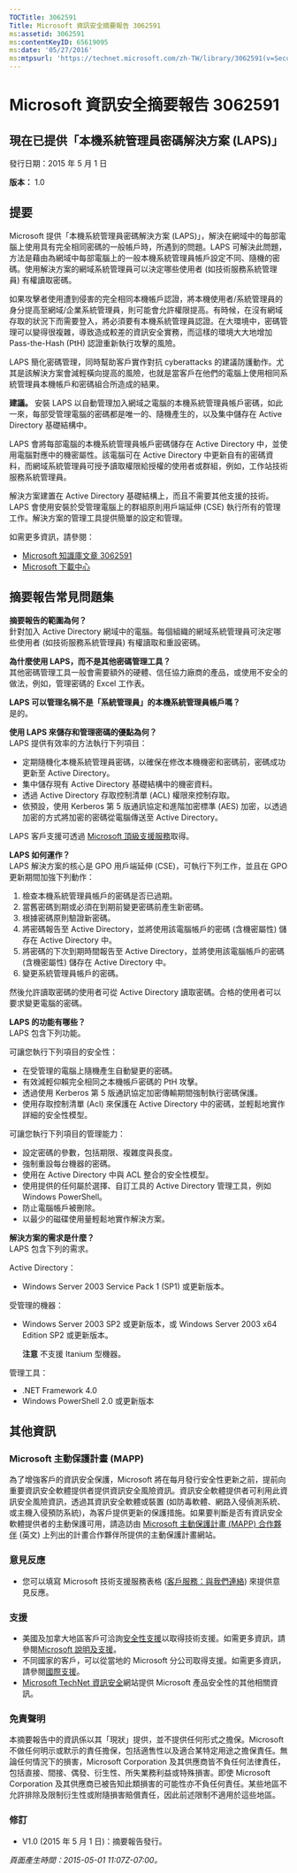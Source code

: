 ```yaml
---
TOCTitle: 3062591
Title: Microsoft 資訊安全摘要報告 3062591
ms:assetid: 3062591
ms:contentKeyID: 65619095
ms:date: '05/27/2016'
ms:mtpsurl: 'https://technet.microsoft.com/zh-TW/library/3062591(v=Security.10)'
---
```


Microsoft 資訊安全摘要報告 3062591
==================================

現在已提供「本機系統管理員密碼解決方案 (LAPS)」
-----------------------------------------------

發行日期：2015 年 5 月 1 日

**版本：**  1.0

提要
----

<span id="sectionToggle0"></span>
Microsoft 提供「本機系統管理員密碼解決方案 (LAPS)」，解決在網域中的每部電腦上使用具有完全相同密碼的一般帳戶時，所遇到的問題。LAPS 可解決此問題，方法是藉由為網域中每部電腦上的一般本機系統管理員帳戶設定不同、隨機的密碼。使用解決方案的網域系統管理員可以決定哪些使用者 (如技術服務系統管理員) 有權讀取密碼。

如果攻擊者使用遭到侵害的完全相同本機帳戶認證，將本機使用者/系統管理員的身分提高至網域/企業系統管理員，則可能會允許權限提高。有時候，在沒有網域存取的狀況下而需要登入，將必須要有本機系統管理員認證。在大環境中，密碼管理可以變得很複雜，導致造成較差的資訊安全實務，而這樣的環境大大地增加 Pass-the-Hash (PtH) 認證重新執行攻擊的風險。

LAPS 簡化密碼管理，同時幫助客戶實作對抗 cyberattacks 的建議防護動作。尤其是該解決方案會減輕橫向提高的風險，也就是當客戶在他們的電腦上使用相同系統管理員本機帳戶和密碼組合所造成的結果。

**建議。** 安裝 LAPS 以自動管理加入網域之電腦的本機系統管理員帳戶密碼，如此一來，每部受管理電腦的密碼都是唯一的、隨機產生的，以及集中儲存在 Active Directory 基礎結構中。

LAPS 會將每部電腦的本機系統管理員帳戶密碼儲存在 Active Directory 中，並使用電腦對應中的機密屬性。該電腦可在 Active Directory 中更新自有的密碼資料，而網域系統管理員可授予讀取權限給授權的使用者或群組，例如，工作站技術服務系統管理員。

解決方案建置在 Active Directory 基礎結構上，而且不需要其他支援的技術。LAPS 會使用安裝於受管理電腦上的群組原則用戶端延伸 (CSE) 執行所有的管理工作。解決方案的管理工具提供簡單的設定和管理。

如需更多資訊，請參閱：

-   [Microsoft 知識庫文章 3062591](https://support.microsoft.com/zh-tw/kb/3062591)
-   [Microsoft 下載中心](https://www.microsoft.com/download/details.aspx?familyid=6e424d9b-e6dd-41c8-8523-6818fc2f07ec)

摘要報告常見問題集
------------------

<span id="sectionToggle1"></span>
**摘要報告的範圍為何？**  
針對加入 Active Directory 網域中的電腦。每個組織的網域系統管理員可決定哪些使用者 (如技術服務系統管理員) 有權讀取和重設密碼。

**為什麼使用 LAPS，而不是其他密碼管理工具？**  
其他密碼管理工具一般會需要額外的硬體、信任協力廠商的產品，或使用不安全的做法，例如，管理密碼的 Excel 工作表。

**LAPS 可以管理名稱不是「系統管理員」的本機系統管理員帳戶嗎？**  
是的。

**使用 LAPS 來儲存和管理密碼的優點為何？**  
LAPS 提供有效率的方法執行下列項目：

-   定期隨機化本機系統管理員密碼，以確保在修改本機機密和密碼前，密碼成功更新至 Active Directory。
-   集中儲存現有 Active Directory 基礎結構中的機密資料。
-   透過 Active Directory 存取控制清單 (ACL) 權限來控制存取。
-   依預設，使用 Kerberos 第 5 版通訊協定和進階加密標準 (AES) 加密，以透過加密的方式將加密的密碼從電腦傳送至 Active Directory。

LAPS 客戶支援可透過 [Microsoft 頂級支援服務](https://www.microsoft.com/en-us/microsoftservices/support.aspx)取得。

**LAPS 如何運作？**  
LAPS 解決方案的核心是 GPO 用戶端延伸 (CSE)，可執行下列工作，並且在 GPO 更新期間加強下列動作：

1.  檢查本機系統管理員帳戶的密碼是否已過期。
2.  當舊密碼到期或必須在到期前變更密碼前產生新密碼。
3.  根據密碼原則驗證新密碼。
4.  將密碼報告至 Active Directory，並將使用該電腦帳戶的密碼 (含機密屬性) 儲存在 Active Directory 中。
5.  將密碼的下次到期時間報告至 Active Directory，並將使用該電腦帳戶的密碼 (含機密屬性) 儲存在 Active Directory 中。
6.  變更系統管理員帳戶的密碼。

然後允許讀取密碼的使用者可從 Active Directory 讀取密碼。合格的使用者可以要求變更電腦的密碼。

**LAPS 的功能有哪些？**  
LAPS 包含下列功能。

可讓您執行下列項目的安全性：

-   在受管理的電腦上隨機產生自動變更的密碼。
-   有效減輕仰賴完全相同之本機帳戶密碼的 PtH 攻擊。
-   透過使用 Kerberos 第 5 版通訊協定加密傳輸期間強制執行密碼保護。
-   使用存取控制清單 (Acl) 來保護在 Active Directory 中的密碼，並輕鬆地實作詳細的安全性模型。

可讓您執行下列項目的管理能力：

-   設定密碼的參數，包括期限、複雜度與長度。
-   強制重設每台機器的密碼。
-   使用在 Active Directory 中與 ACL 整合的安全性模型。
-   使用提供的任何屬於選擇、自訂工具的 Active Directory 管理工具，例如 Windows PowerShell。
-   防止電腦帳戶被刪除。
-   以最少的磁碟使用量輕鬆地實作解決方案。

**解決方案的需求是什麼？**  
LAPS 包含下列的需求。

Active Directory：

-   Windows Server 2003 Service Pack 1 (SP1) 或更新版本。

受管理的機器：

-   Windows Server 2003 SP2 或更新版本，或 Windows Server 2003 x64 Edition SP2 或更新版本。

    **注意** 不支援 Itanium 型機器。

管理工具：

-   .NET Framework 4.0
-   Windows PowerShell 2.0 或更新版本

其他資訊
--------

<span id="sectionToggle2"></span>
### Microsoft 主動保護計畫 (MAPP)

為了增強客戶的資訊安全保護，Microsoft 將在每月發行安全性更新之前，提前向重要資訊安全軟體提供者提供資訊安全風險資訊。資訊安全軟體提供者可利用此資訊安全風險資訊，透過其資訊安全軟體或裝置 (如防毒軟體、網路入侵偵測系統、或主機入侵預防系統)，為客戶提供更新的保護措施。如果要判斷是否有資訊安全軟體提供者的主動保護可用，請造訪由 [Microsoft 主動保護計畫 (MAPP) 合作夥伴](https://technet.microsoft.com/zh-tw/security/dn467918) (英文) 上列出的計畫合作夥伴所提供的主動保護計畫網站。

### 意見反應

-   您可以填寫 Microsoft 技術支援服務表格 ([客戶服務：與我們連絡](https://support.microsoft.com/zh-tw/kb/?scid=sw;en;1257&amp;showpage=1&amp;ws=technet&amp;sd=tech)) 來提供意見反應。

### 支援

-   美國及加拿大地區客戶可洽詢[安全性支援](https://support.microsoft.com/zh-tw/gp/gp_security_main)以取得技術支援。如需更多資訊，請參閱[Microsoft 說明及支援](https://support.microsoft.com/?ln=zh-tw)。
-   不同國家的客戶，可以從當地的 Microsoft 分公司取得支援。如需更多資訊，請參閱[國際支援](https://go.microsoft.com/fwlink/?linkid=21155)。
-   [Microsoft TechNet 資訊安全](https://technet.microsoft.com/zh-tw/security/default.aspx)網站提供 Microsoft 產品安全性的其他相關資訊。

### 免責聲明

本摘要報告中的資訊係以其「現狀」提供，並不提供任何形式之擔保。Microsoft 不做任何明示或默示的責任擔保，包括適售性以及適合某特定用途之擔保責任。無論任何情況下的損害，Microsoft Corporation 及其供應商皆不負任何法律責任，包括直接、間接、偶發、衍生性、所失業務利益或特殊損害。即使 Microsoft Corporation 及其供應商已被告知此類損害的可能性亦不負任何責任。某些地區不允許排除及限制衍生性或附隨損害賠償責任，因此前述限制不適用於這些地區。

### 修訂

-   V1.0 (2015 年 5 月 1 日)：摘要報告發行。

*頁面產生時間：2015-05-01 11:07Z-07:00。*
